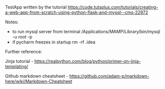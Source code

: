 TestApp written by the tutorial https://code.tutsplus.com/tutorials/creating-a-web-app-from-scratch-using-python-flask-and-mysql--cms-22972

Notes:
- to run mysql server from terminal /Applications/MAMP/Library/bin/mysql -u root -p
- if pycharm freezes in startup rm -rf .idea


Further reference: 

Jinja tutorial - https://realpython.com/blog/python/primer-on-jinja-templating/

Github markdown cheatsheet - https://github.com/adam-p/markdown-here/wiki/Markdown-Cheatsheet